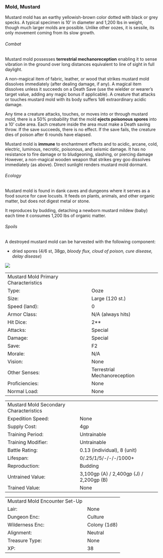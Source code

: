 ### Mold, Mustard

Mustard mold has an earthy yellowish-brown color dotted with black or grey specks. A typical specimen is 10’ in diameter and 1,200 lbs in weight, though much larger molds are possible. Unlike other oozes, it is sessile, its only movement coming from its slow growth.

###### Combat

Mustard mold possesses **terrestrial mechanoreception** enabling it to sense vibration in the ground over long distances equivalent to line of sight in full daylight.

A non-magical item of fabric, leather, or wood that strikes mustard mold dissolves immediately (after dealing damage, if any). A magical item dissolves unless it succeeds on a Death Save (use the wielder or wearer’s target value, adding any magic bonus if applicable). A creature that attacks or touches mustard mold with its body suffers 1d6 extraordinary acidic damage.

Any time a creature attacks, touches, or moves into or through mustard mold, there is a 50% probability that the mold **ejects poisonous spores** into a 10’ cube area. Each creature inside the area must make a Death saving throw. If the save succeeds, there is no effect. If the save fails, the creature dies of poison after 6 rounds have elapsed.

Mustard mold is **immune** to enchantment effects and to acidic, arcane, cold, electric, luminous, necrotic, poisonous, and seismic damage. It has no resistance to fire damage or to bludgeoning, slashing, or piercing damage However, a non-magical wooden weapon that strikes grey goo dissolves immediately (as above). Direct sunlight renders mustard mold dormant.

###### Ecology

Mustard mold is found in dank caves and dungeons where it serves as a food source for cave locusts. It feeds on plants, animals, and other organic matter, but does not digest metal or stone.

It reproduces by budding, detaching a newborn mustard mildew (baby) each time it consumes 1,200 lbs of organic matter.

###### Spoils

A destroyed mustard mold can be harvested with the following component:

* dried spores (4/6 st, 38gp, *bloody flux, cloud of poison, cure disease, delay disease*)

![](data:image/png;base64...)

|  |  |
| --- | --- |
| Mustard Mold Primary Characteristics | |
| Type: | Ooze |
| Size: | Large (120 st.) |
| Speed (land): | 0 |
| Armor Class: | N/A (always hits) |
| Hit Dice: | 2\*\* |
| Attacks: | Special |
| Damage: | Special |
| Save: | F2 |
| Morale: | N/A |
| Vision: | None |
| Other Senses: | Terrestrial Mechanoreception |
| Proficiencies: | None |
| Normal Load: | None |

|  |  |
| --- | --- |
| Mustard Mold Secondary Characteristics | |
| Expedition Speed: | None |
| Supply Cost: | 4gp |
| Training Period: | Untrainable |
| Training Modifier: | Untrainable |
| Battle Rating: | 0.13 (individual), 8 (unit) |
| Lifespan: | 0/.25/1/5/-/-/-/1000+ |
| Reproduction: | Budding |
| Untrained Value: | 3,100gp (A) / 2,400gp (J) / 2,200gp (B) |
| Trained Value: | None |

|  |  |
| --- | --- |
| Mustard Mold Encounter Set-Up | |
| Lair: | None |
| Dungeon Enc: | Culture |
| Wilderness Enc: | Colony (1d8) |
| Alignment: | Neutral |
| Treasure Type: | None |
| XP: | 38 |
